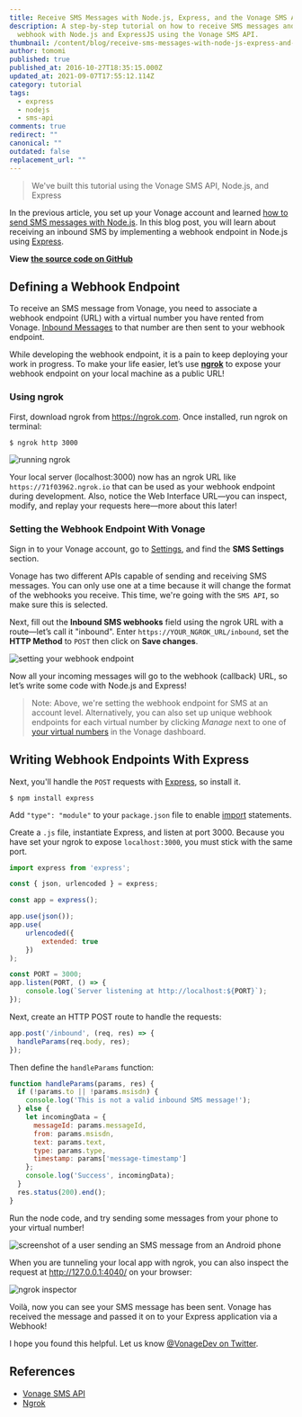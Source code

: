 ```yaml
---
title: Receive SMS Messages with Node.js, Express, and the Vonage SMS API
description: A step-by-step tutorial on how to receive SMS messages and write a
  webhook with Node.js and ExpressJS using the Vonage SMS API.
thumbnail: /content/blog/receive-sms-messages-with-node-js-express-and-the-vonage-sms-api/recieve-sms_node-js.png
author: tomomi
published: true
published_at: 2016-10-27T18:35:15.000Z
updated_at: 2021-09-07T17:55:12.114Z
category: tutorial
tags:
  - express
  - nodejs
  - sms-api
comments: true
redirect: ""
canonical: ""
outdated: false
replacement_url: ""
---
```

> We've built this tutorial using the Vonage SMS API, Node.js, and Express

In the previous article, you set up your Vonage account and learned [how to send SMS messages with Node.js](https://learn.vonage.com/blog/2016/10/19/how-to-send-sms-messages-with-node-js-and-express-dr/). In this blog post, you will learn about receiving an inbound SMS by implementing a webhook endpoint in Node.js using [Express](http://expressjs.com/).

**View** **[the source code on GitHub](https://github.com/nexmo-community/receive-sms-node)**

## Defining a Webhook Endpoint

To receive an SMS message from Vonage, you need to associate a webhook endpoint (URL) with a virtual number you have rented from Vonage. [Inbound Messages](https://developer.vonage.com/messaging/sms/guides/inbound-sms) to that number are then sent to your webhook endpoint.

While developing the webhook endpoint, it is a pain to keep deploying your work in progress. To make your life easier, let’s use **[ngrok](https://ngrok.com/)** to expose your webhook endpoint on your local machine as a public URL!

### Using ngrok

First, download ngrok from <https://ngrok.com>. Once installed, run ngrok on terminal:

```bash
$ ngrok http 3000
```

![running ngrok](/content/blog/how-to-receive-sms-messages-with-node-js-and-express/ngrok.png "running ngrok")

Your local server (localhost:3000) now has an ngrok URL like `https://71f03962.ngrok.io` that can be used as your webhook endpoint during development. Also, notice the Web Interface URL—you can inspect, modify, and replay your requests here—more about this later!

### Setting the Webhook Endpoint With Vonage

Sign in to your Vonage account, go to [Settings](https://dashboard.nexmo.com/settings), and find the **SMS Settings** section.  

Vonage has two different APIs capable of sending and receiving SMS messages. You can only use one at a time because it will change the format of the webhooks you receive. This time, we're going with the `SMS API`, so make sure this is selected.  

Next, fill out the **Inbound SMS webhooks** field using the ngrok URL with a route—let’s call it "inbound". Enter `https://YOUR_NGROK_URL/inbound`, set the **HTTP Method** to `POST` then click on **Save changes**.

![setting your webhook endpoint](/content/blog/receive-sms-messages-with-node-js-express-and-the-vonage-sms-api/screenshot-2021-09-03-at-22.10.12.png "setting your webhook endpoint")

Now all your incoming messages will go to the webhook (callback) URL, so let’s write some code with Node.js and Express!

> Note: Above, we're setting the webhook endpoint for SMS at an account level. Alternatively, you can also set up unique webhook endpoints for each virtual number by clicking *Manage* next to one of [your virtual numbers](https://dashboard.nexmo.com/your-numbers) in the Vonage dashboard.

## Writing Webhook Endpoints With Express

Next, you'll handle the `POST` requests with [Express](https://expressjs.com/), so install it.

```shell
$ npm install express
```

Add `"type": "module"` to your `package.json` file to enable [import](https://developer.mozilla.org/en-US/docs/Web/JavaScript/Reference/Statements/import) statements.

Create a `.js` file, instantiate Express, and listen at port 3000. Because you have set your ngrok to expose `localhost:3000`, you must stick with the same port.

```javascript
import express from 'express';

const { json, urlencoded } = express;

const app = express();

app.use(json());
app.use(
    urlencoded({
        extended: true
    })
);

const PORT = 3000;
app.listen(PORT, () => {
    console.log(`Server listening at http://localhost:${PORT}`);
});
```

Next, create an HTTP POST route to handle the requests:

```javascript
app.post('/inbound', (req, res) => {
  handleParams(req.body, res);
});
```

Then define the `handleParams` function:

```javascript
function handleParams(params, res) {
  if (!params.to || !params.msisdn) {
    console.log('This is not a valid inbound SMS message!');
  } else {
    let incomingData = {
      messageId: params.messageId,
      from: params.msisdn,
      text: params.text,
      type: params.type,
      timestamp: params['message-timestamp']
    };
    console.log('Success', incomingData);
  }
  res.status(200).end();
}
```

Run the node code, and try sending some messages from your phone to your virtual number!

![screenshot of a user sending an SMS message from an Android phone](/content/blog/how-to-receive-sms-messages-with-node-js-and-express/screenshot-sending-sms.gif "screenshot of a user sending an sms message from an Android phone")

When you are tunneling your local app with ngrok, you can also inspect the request at <http://127.0.0.1:4040/> on your browser:

![ngrok inspector](/content/blog/how-to-receive-sms-messages-with-node-js-and-express/ngrok-inspector.png "ngrok inspector")

Voilà, now you can see your SMS message has been sent. Vonage has received the message and passed it on to your Express application via a Webhook!

I hope you found this helpful. Let us know [@VonageDev on Twitter](https://twitter.com/VonageDev).

## References

* [Vonage SMS API](https://developer.vonage.com/messaging/sms/overview)
* [Ngrok](https://ngrok.com/)
